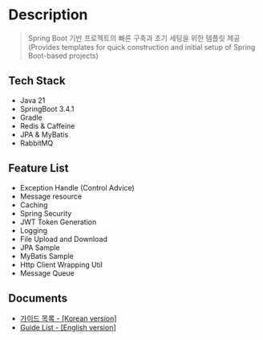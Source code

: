 # Description
> Spring Boot 기반 프로젝트의 빠른 구축과 초기 세팅을 위한 템플릿 제공 <br>
  (Provides templates for quick construction and initial setup of Spring Boot-based projects)

## Tech Stack
- Java 21
- SpringBoot 3.4.1
- Gradle
- Redis & Caffeine
- JPA & MyBatis
- RabbitMQ

## Feature List
- Exception Handle (Control Advice)
- Message resource
- Caching
- Spring Security
- JWT Token Generation
- Logging
- File Upload and Download
- JPA Sample
- MyBatis Sample
- Http Client Wrapping Util
- Message Queue

## Documents
- [가이드 목록 - [Korean version]](참고문서/guide.md)
- [Guide List - [English version]](참고문서/guide_en.md)
